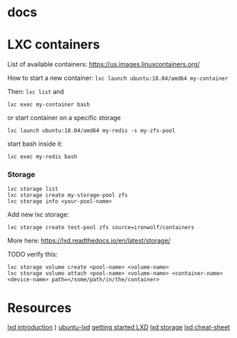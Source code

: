 # docs

LXC containers
====

List of available containers:
https://us.images.linuxcontainers.org/

How to start a new container:
```lxc launch ubuntu:18.04/amd64 my-container```

Then:
`lxc list` and 
```
lxc exec my-container bash
```
or start container on a specific storage
```
lxc launch ubuntu:18.04/amd64 my-redis -s my-zfs-pool
```
start bash inside it:
```
lxc exec my-redis bash
```

### Storage
```
lxc storage list
lxc storage create my-storage-pool zfs
lxc storage info <your-pool-name>
```

Add new lxc storage:
```
lxc storage create test-pool zfs source=ironwolf/containers
```

More here:
https://lxd.readthedocs.io/en/latest/storage/


TODO verify this:
```
lxc storage volume create <pool-name> <volume-name>
lxc storage volume attach <pool-name> <volume-name> <container-name> <device-name> path=</some/path/in/the/container>
```


Resources
====
[lxd introduction](https://stgraber.org/2016/03/11/lxd-2-0-introduction-to-lxd-112/) )
[ubuntu-lxd](https://powersj.github.io/post/ubuntu-lxd/)
[getting started LXD](https://linuxcontainers.org/lxd/getting-started-cli/)
[lxd storage](https://insights.ubuntu.com/2017/07/12/storage-management-in-lxd-2-15)
[lxd cheat-sheet](https://www.jamescoyle.net/cheat-sheets/2540-lxc-2-x-lxd-cheat-sheet)





